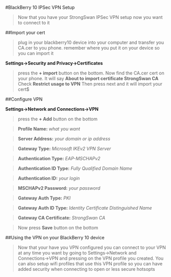 #BlackBerry 10 IPSec VPN Setup

>Now that you have your StrongSwan IPSec VPN setup now you want to connect to it

##Import your cert

>plug in your blackberry10 device into your computer and transfer you CA.cer to you phone. remember where you put it on your device so you can import it

**Settings->Security and Privacy->Certificates**

>press the **+ import** button on the bottom. Now find the CA.cer cert on your phone.
>It will say **About to import certificate StrongSwan CA**
>Check **Restrict usage to VPN**
>Then press next and it will import your cert$

##Configure VPN 

**Settings->Network and Connections->VPN**

>press the **+ Add** button on the bottom

>**Profile Name:** *what you want*

>**Server Address:** *your domain or ip address*

>**Gateway Type:** *Microsoft IKEv2 VPN Server*

>**Authentication Type:** *EAP-MSCHAPv2*

>**Authentication ID Type:** *Fully Qualified Domain Name*

>**Authentication ID:** *your login*

>**MSCHAPv2 Password:** *your password*

>**Gateway Auth Type:** *PKI*

>**Gateway Auth ID Type:** *Identity Certificate Distinguished Name*

>**Gateway CA Certificate:** *StrongSwan CA*

>Now press **Save** button on the bottom

##Using the VPN on your BlackBerry 10 device

>Now that your have you VPN configured you can connect to your VPN at any time you want by going to Settings->Network and Connections->VPN and pressing on the VPN profile you created. 
>You can also setup wifi profiles that use this VPN profile so you can have added security when connecting to open or less secure hotsopts

